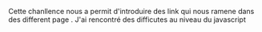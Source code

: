 Cette chanllence nous a permit d'introduire des link qui nous ramene dans des different page .
J'ai rencontré des difficutes au niveau du javascript
